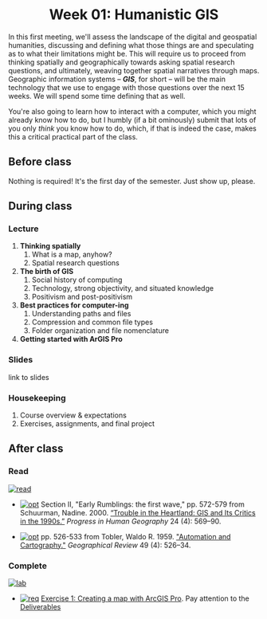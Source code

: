 <div align=center>

# Week 01: Humanistic GIS

</div>

In this first meeting, we'll assess the landscape of the digital and geospatial humanities, discussing and defining what those things are and speculating as to what their limitations might be. This will require us to proceed from thinking spatially and geographically towards asking spatial research questions, and ultimately, weaving together spatial narratives through maps. Geographic information systems – ***GIS***, for short – will be the main technology that we use to engage with those questions over the next 15 weeks. We will spend some time defining that as well.

You're also going to learn how to interact with a computer, which you might already know how to do, but I humbly (if a bit ominously) submit that lots of you only *think* you know how to do, which, if that is indeed the case, makes this a critical practical part of the class.

## Before class

Nothing is required! It's the first day of the semester. Just show up, please.

## During class

### Lecture

1. **Thinking spatially**
   1. What is a map, anyhow?
   2. Spatial research questions
2. **The birth of GIS**
   1. Social history of computing
   2. Technology, strong objectivity, and situated knowledge
   3. Positivism and post-positivism
3. **Best practices for computer-ing**
   1. Understanding paths and files
   2. Compression and common file types
   3. Folder organization and file nomenclature
4. **Getting started with ArGIS Pro**

### Slides

link to slides

### Housekeeping

1. Course overview & expectations
2. Exercises, assignments, and final project

## After class

### Read

[![read]][link]

* [![opt]][link] Section II, "Early Rumblings: the first wave," pp. 572-579 from Schuurman, Nadine. 2000. [“Trouble in the Heartland: GIS and Its Critics in the 1990s.”](https://doi.org/10.1191/030913200100189111) *Progress in Human Geography* 24 (4): 569–90.

* [![opt]][link] pp. 526-533 from Tobler, Waldo R. 1959. ["Automation and Cartography."](https://doi.org/10.2307/212211) *Geographical Review* 49 (4): 526–34.


### Complete

[![lab]][link]

* [![req]][link] [Exercise 1: Creating a map with ArcGIS Pro](./exercises/exercise1.md). Pay attention to the [Deliverables](./exercises/exercise1_basics-india.md#deliverables)

<!-------------------------------------[ Links ]
---------------------------------------->

[link]: #

<!---------------------------------[ Buttons ]--------------------------------->

[req]: https://img.shields.io/badge/REQUIRED-37a779?style=for-the-badge
[opt]: https://img.shields.io/badge/OPTIONAL-blue?style=for-the-badge
[read]: https://img.shields.io/badge/est._time-30_mins-blue
[lab]: https://img.shields.io/badge/est._time-up_to_4_hrs-blue